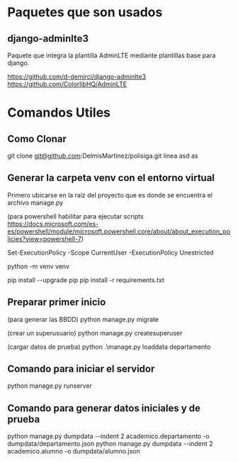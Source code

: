 # Paquetes que son usados

## django-adminlte3

Paquete que integra la plantilla AdminLTE mediante plantillas base para django.

https://github.com/d-demirci/django-adminlte3
https://github.com/ColorlibHQ/AdminLTE



# Comandos Utiles

## Como Clonar

git clone git@github.com:DelmisMartinez/polisiga.git 
linea asd as

## Generar la carpeta venv con el entorno virtual

Primero ubicarse en la raiz del proyecto que es donde se encuentra el archivo
manage.py

(para powershell habilitar para ejecutar scripts https://docs.microsoft.com/es-es/powershell/module/microsoft.powershell.core/about/about_execution_policies?view=powershell-7)

Set-ExecutionPolicy -Scope CurrentUser -ExecutionPolicy Unestricted

python -m venv venv

pip install --upgrade pip
pip install -r requirements.txt

## Preparar primer inicio

(para generar las BBDD)
python manage.py migrate

(crear un superusuario)
python manage.py createsuperuser

(cargar datos de prueba)
python .\manage.py loaddata departamento



## Comando para iniciar el servidor

python manage.py runserver

## Comando para generar datos iniciales y de prueba

python manage.py dumpdata --indent 2 academico.departamento -o dumpdata/departamento.json
python manage.py dumpdata --indent 2 academico.alumno -o dumpdata/alumno.json
